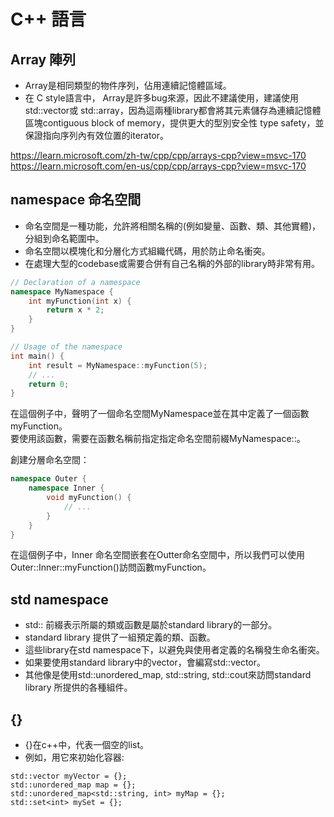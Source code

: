 # C++ 語言
## Array 陣列
- Array是相同類型的物件序列，佔用連續記憶體區域。
- 在 C style語言中， Array是許多bug來源，因此不建議使用，建議使用std::vector或 std::array，因為這兩種library都會將其元素儲存為連續記憶體區塊contiguous block of memory，提供更大的型別安全性 type safety，並保證指向序列內有效位置的iterator。    

https://learn.microsoft.com/zh-tw/cpp/cpp/arrays-cpp?view=msvc-170    
https://learn.microsoft.com/en-us/cpp/cpp/arrays-cpp?view=msvc-170


## namespace 命名空間

- 命名空間是一種功能，允許將相關名稱的(例如變量、函數、類、其他實體)，分組到命名範圍中。
- 命名空間以模塊化和分層化方式組織代碼，用於防止命名衝突。
- 在處理大型的codebase或需要合併有自己名稱的外部的library時非常有用。


```C++
// Declaration of a namespace
namespace MyNamespace {
    int myFunction(int x) {
        return x * 2;
    }
}

// Usage of the namespace
int main() {
    int result = MyNamespace::myFunction(5);
    // ...
    return 0;
}
```
在這個例子中，聲明了一個命名空間MyNamespace並在其中定義了一個函數myFunction。   
要使用該函數，需要在函數名稱前指定指定命名空間前綴MyNamespace::。   


創建分層命名空間：
```C++
namespace Outer {
    namespace Inner {
        void myFunction() {
            // ...
        }
    }
}
```
在這個例子中，Inner 命名空間嵌套在Outter命名空間中，所以我們可以使用 Outer::Inner::myFunction()訪問函數myFunction。

## std namespace
- std:: 前綴表示所屬的類或函數是屬於standard library的一部分。
- standard library 提供了一組預定義的類、函數。
- 這些library在std namespace下，以避免與使用者定義的名稱發生命名衝突。
- 如果要使用standard library中的vector，會編寫std::vector。
- 其他像是使用std::unordered_map, std::string, std::cout來訪問standard library 所提供的各種組件。

## {}
- {}在c++中，代表一個空的list。
- 例如，用它來初始化容器:
```
std::vector myVector = {};
std::unordered_map map = {};
std::unordered_map<std::string, int> myMap = {};
std::set<int> mySet = {};
```
